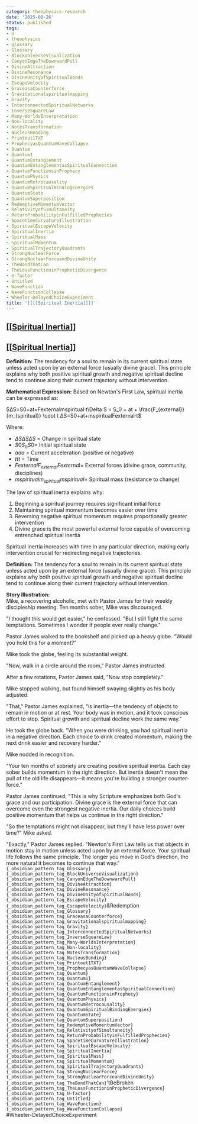 ```yaml
---
category: theophysics-research
date: '2025-08-26'
status: published
tags:
- o
- theophysics
- glossary
- Glossary
- BlockUniverseVisualization
- CanyonEdgeTheDownwardPull
- DivineAttraction
- DivineResonance
- DivineUnityofSpiritualBonds
- EscapeVelocity
- GraceasaCounterforce
- Gravitationalspiritualmapping
- Gravity
- InterconnectedSpiritualNetworks
- InverseSquareLaw
- Many-WorldsInterpretation
- Non-locality
- NotesTransformation
- NucleusBonding
- Printout1TXT
- ProphecyasQuantumWaveCollapse
- Quantum
- Quantum1
- QuantumEntanglement
- QuantumEntanglementasSpiritualConnection
- QuantumFunctionsinProphecy
- QuantumPhysics
- QuantumRetrocausality
- QuantumSpiritualBindingEnergies
- QuantumState
- QuantumSuperposition
- RedemptiveMomentumVector
- RelativityofSimultaneity
- ReturnProbabilityinFulfilledProphecies
- SpacetimeCurvatureIllustration
- SpiritualEscapeVelocity
- SpiritualInertia
- SpiritualMass
- SpiritualMomentum
- SpiritualTrajectoryQuadrants
- StrongNuclearForce
- StrongNuclearForceandDivineUnity
- TheBondThatCan
- TheLossFunctioninPropheticDivergence
- U-factor
- Untitled
- WaveFunction
- WaveFunctionCollapse
- Wheeler-DelayedChoiceExperiment
title: '[[[[Spiritual Inertia]]]]'
---
```

   
## [[[Spiritual Inertia](/not_created.md)]]   
   
## [[[Spiritual Inertia](/not_created.md)]]   
   
**Definition:** The tendency for a soul to remain in its current spiritual state unless acted upon by an external force (usually divine grace). This principle explains why both positive spiritual growth and negative spiritual decline tend to continue along their current trajectory without intervention.   
   
**Mathematical Expression:** Based on Newton's First Law, spiritual inertia can be expressed as:   
   
$ΔS=S0+at+Fexternalmspiritual⋅t\Delta S = S_0 + at + \frac{F_{external}}{m_{spiritual}} \cdot t ΔS=S0​+at+mspiritual​Fexternal​​⋅t$   
   
Where:   
   
   
- $ΔS\Delta S ΔS$ = Change in spiritual state   
- $S0S_0 S0$​ = Initial spiritual state   
- $aa a$ = Current acceleration (positive or negative)   
- $tt t$ = Time   
- $FexternalF_{external} Fexterna$l​ = External forces (divine grace, community, disciplines)   
- $mspiritualm_{spiritual} mspiritual​$ = Spiritual mass (resistance to change)   
   
The law of spiritual inertia explains why:   
   
1. Beginning a spiritual journey requires significant initial force   
2. Maintaining spiritual momentum becomes easier over time   
3. Reversing negative spiritual momentum requires proportionally greater intervention   
4. Divine grace is the most powerful external force capable of overcoming entrenched spiritual inertia   
   
Spiritual inertia increases with time in any particular direction, making early intervention crucial for redirecting negative trajectories.   
   
**Definition:** The tendency for a soul to remain in its current spiritual state unless acted upon by an external force (usually divine grace). This principle explains why both positive spiritual growth and negative spiritual decline tend to continue along their current trajectory without intervention.   
   
**Story Illustration:**     
Mike, a recovering alcoholic, met with Pastor James for their weekly discipleship meeting. Ten months sober, Mike was discouraged.   
   
"I thought this would get easier," he confessed. "But I still fight the same temptations. Sometimes I wonder if people ever really change."   
   
Pastor James walked to the bookshelf and picked up a heavy globe. "Would you hold this for a moment?"   
   
Mike took the globe, feeling its substantial weight.   
   
"Now, walk in a circle around the room," Pastor James instructed.   
   
After a few rotations, Pastor James said, "Now stop completely."   
   
Mike stopped walking, but found himself swaying slightly as his body adjusted.   
   
"That," Pastor James explained, "is inertia—the tendency of objects to remain in motion or at rest. Your body was in motion, and it took conscious effort to stop. Spiritual growth and spiritual decline work the same way."   
   
He took the globe back. "When you were drinking, you had spiritual inertia in a negative direction. Each choice to drink created momentum, making the next drink easier and recovery harder."   
   
Mike nodded in recognition.   
   
"Your ten months of sobriety are creating positive spiritual inertia. Each day sober builds momentum in the right direction. But inertia doesn't mean the pull of the old life disappears—it means you're building a stronger counter-force."   
   
Pastor James continued, "This is why Scripture emphasizes both God's grace and our participation. Divine grace is the external force that can overcome even the strongest negative inertia. Our daily choices build positive momentum that helps us continue in the right direction."   
   
"So the temptations might not disappear, but they'll have less power over time?" Mike asked.   
   
"Exactly," Pastor James replied. "Newton's First Law tells us that objects in motion stay in motion unless acted upon by an external force. Your spiritual life follows the same principle. The longer you move in God's direction, the more natural it becomes to continue that way."   
`{_obsidian_pattern_tag_Glossary}`   
`{_obsidian_pattern_tag_BlockUniverseVisualization}`   
`{_obsidian_pattern_tag_CanyonEdgeTheDownwardPull}`   
`{_obsidian_pattern_tag_DivineAttraction}`   
`{_obsidian_pattern_tag_DivineResonance}`   
`{_obsidian_pattern_tag_DivineUnityofSpiritualBonds}`   
`{_obsidian_pattern_tag_EscapeVelocity}`   
`{_obsidian_pattern_tag_EscapeVelocity}`&Redemption   
`{_obsidian_pattern_tag_Glossary}`   
`{_obsidian_pattern_tag_GraceasaCounterforce}`   
`{_obsidian_pattern_tag_Gravitationalspiritualmapping}`   
`{_obsidian_pattern_tag_Gravity}`   
`{_obsidian_pattern_tag_InterconnectedSpiritualNetworks}`   
`{_obsidian_pattern_tag_InverseSquareLaw}`   
`{_obsidian_pattern_tag_Many-WorldsInterpretation}`   
`{_obsidian_pattern_tag_Non-locality}`   
`{_obsidian_pattern_tag_NotesTransformation}`   
`{_obsidian_pattern_tag_NucleusBonding}`   
`{_obsidian_pattern_tag_Printout1TXT}`   
`{_obsidian_pattern_tag_ProphecyasQuantumWaveCollapse}`   
`{_obsidian_pattern_tag_Quantum}`   
`{_obsidian_pattern_tag_Quantum1}`   
`{_obsidian_pattern_tag_QuantumEntanglement}`   
`{_obsidian_pattern_tag_QuantumEntanglementasSpiritualConnection}`   
`{_obsidian_pattern_tag_QuantumFunctionsinProphecy}`   
`{_obsidian_pattern_tag_QuantumPhysics}`   
`{_obsidian_pattern_tag_QuantumRetrocausality}`   
`{_obsidian_pattern_tag_QuantumSpiritualBindingEnergies}`   
`{_obsidian_pattern_tag_QuantumState}`   
`{_obsidian_pattern_tag_QuantumSuperposition}`   
`{_obsidian_pattern_tag_RedemptiveMomentumVector}`   
`{_obsidian_pattern_tag_RelativityofSimultaneity}`   
`{_obsidian_pattern_tag_ReturnProbabilityinFulfilledProphecies}`   
`{_obsidian_pattern_tag_SpacetimeCurvatureIllustration}`   
`{_obsidian_pattern_tag_SpiritualEscapeVelocity}`   
`{_obsidian_pattern_tag_SpiritualInertia}`   
`{_obsidian_pattern_tag_SpiritualMass}`   
`{_obsidian_pattern_tag_SpiritualMomentum}`   
`{_obsidian_pattern_tag_SpiritualTrajectoryQuadrants}`   
`{_obsidian_pattern_tag_StrongNuclearForce}`   
`{_obsidian_pattern_tag_StrongNuclearForceandDivineUnity}`   
`{_obsidian_pattern_tag_TheBondThatCan}`'tBeBroken   
`{_obsidian_pattern_tag_TheLossFunctioninPropheticDivergence}`   
`{_obsidian_pattern_tag_U-factor}`   
`{_obsidian_pattern_tag_Untitled}`   
`{_obsidian_pattern_tag_WaveFunction}`   
`{_obsidian_pattern_tag_WaveFunctionCollapse}`   
#Wheeler-DelayedChoiceExperiment